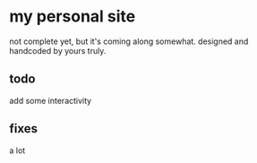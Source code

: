 # my personal site
not complete yet, but it's coming along somewhat. designed and handcoded by yours truly.

## todo
add some interactivity

## fixes
a lot